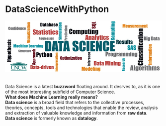 # DataScienceWithPython
![image.jpg](images/data-science-banner.jpg)<br><br><br>
Data Science is a latest __buzzword__ floating around. It desrves to, as it is one of the most interesting subfield of Computer Science.<br>
__What does Machine Learning really means?__<br>
__Data science__ is a broad field that refers to the collective processes, theories, concepts, tools and technologies that enable the review, analysis and extraction of valuable knowledge and information from __raw data__.<br>
__Data science__ is formerly known as __datalogy__.

